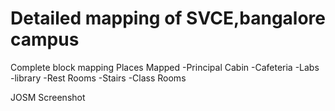 # Detailed mapping of SVCE,bangalore campus

Complete block mapping
Places Mapped
-Principal Cabin
-Cafeteria
-Labs
-library
-Rest Rooms
-Stairs
-Class Rooms

JOSM Screenshot


